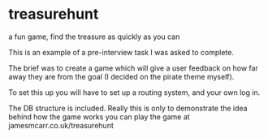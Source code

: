 # treasurehunt
a fun game, find the treasure as quickly as you can

This is an example of a pre-interview task I was asked to complete.

The brief was to create a game which will give a user feedback on how far away they are
from the goal (I decided on the pirate theme myself).

To set this up you will have to set up a routing system, and your own log in.

The DB structure is included.  Really this is only to demonstrate the idea behind how the game works
you can play the game at jamesmcarr.co.uk/treasurehunt
